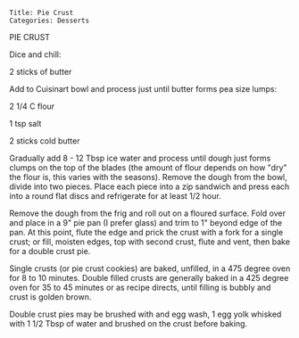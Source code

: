 ~~~ recipe-info
Title: Pie Crust
Categories: Desserts
~~~

PIE CRUST

Dice and chill:

2 sticks of butter

Add to Cuisinart bowl and process just until butter forms pea size lumps:

2 1/4 C flour

1 tsp salt

2 sticks cold butter

Gradually add 8 - 12 Tbsp ice water and process until dough just forms clumps on the top of  the
blades (the amount of flour depends on how "dry" the flour is, this varies with the seasons).
Remove the dough from the bowl, divide into two pieces.  Place each piece into a zip sandwich and
press each into a round flat discs and refrigerate for at least 1/2 hour.

Remove the dough from the frig and roll out on a floured surface.  Fold over and place in a 9" pie
pan (I prefer glass) and trim to 1" beyond edge of the pan.  At this point, flute the edge and
prick the crust with a fork for a single crust; or fill, moisten edges, top with second crust, flute
and vent, then bake for a double crust pie.

Single crusts (or pie crust cookies) are baked, unfilled, in a 475 degree oven for 8 to 10 minutes.
Double filled crusts are generally baked in  a 425 degree oven for 35 to 45 minutes or as recipe
directs, until filling is bubbly and crust is golden brown.

Double crust pies may be brushed with and egg wash, 1 egg yolk whisked with 1 1/2  Tbsp of water and
brushed on the crust before  baking.
